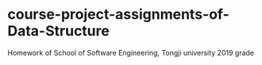 # course-project-assignments-of-Data-Structure
Homework of School of Software Engineering, Tongji university 
2019 grade
